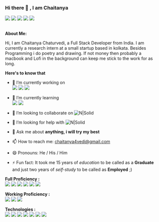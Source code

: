 ### Hi there 👋 , I am Chaitanya
<!-- Twitter icon -->
<a href="https://www.twitter.com/chaitanya4vedi"><img src="https://img.icons8.com/ios-filled/40/000000/twitter.png"/></a> <!-- Facebook icon -->  <a href="https://www.com/facebook.com/chaitanya4vedi"><img src="https://img.icons8.com/ios-filled/40/000000/facebook-new.png"/></a> <!-- Instagram icon -->  <a href="https://www.instagram.com/chaitanya4vedi"><img src="https://img.icons8.com/ios-filled/40/000000/instagram-new.png"/></a> <!-- Linkedin Icon -->  <a href="https://www.linkedin.com/in/chaitanya4vedi"><img src="https://img.icons8.com/ios-filled/40/000000/linkedin.png"/></a> <!-- DEV --> <a href="hhtps://www.dev.to/chaitanya4vedi"><img src="https://img.icons8.com/windows/40/000000/dev.png"/></a>

<br> <b>About Me:</b> <br>

Hi, I am Chaitanya Chaturvedi, a Full Stack Developer from India. I am currently a research intern at a small startup based in kolkata. Besides Programming i do poetry and drawing. If not money then probably a macbook and Lofi in the background can keep me stick to the work for as long.<br>  

<b>Here's to know that</b> <br>
- 🔭 I’m currently working on <br> <img src="https://img.icons8.com/color/48/000000/django.png"/> <img src="https://img.icons8.com/color/48/000000/postgreesql.png"/> <img src="https://img.icons8.com/officexs/48/000000/react.png"/>

- 🌱 I’m currently learning <br><img src="https://img.icons8.com/officexs/48/000000/react.png"/> <img src="https://img.icons8.com/ios-filled/48/000000/jquery.png"/>

- 👯 I’m looking to collaborate on ![N|Solid](https://img.shields.io/badge/Web-Development%20-%20%20brightgreen)

- 🤔 I’m looking for help with ![N|Solid](https://img.shields.io/badge/Software-Development%20-%20%232e4053%20)

- 💬 Ask me about <b> anything, i will try my best</b>
- 📫 How to reach me:  <a href="mailto:chaitanya4vedi@gmail.com">chaitanya4vedi@gmail.com</a>
- 😄 Pronouns: He / His / Him
- ⚡ Fun fact: It took me 15 years of <i>education</i> to be called as a <b>Graduate</B> and just two years of <i>self-study</i> to be called as <b>Employed</b> ;)

<b>Full Proficiency :</b> <br>
<img src="https://img.icons8.com/color/48/000000/html-5.png"/> <img src="https://img.icons8.com/color/48/000000/css3.png"/> <img src="https://img.icons8.com/color/48/000000/javascript.png"/> <img src="https://img.icons8.com/color/48/000000/nodejs.png"/> <img src="https://img.icons8.com/color/48/000000/postgreesql.png"/> <img src="https://img.icons8.com/color/48/000000/bootstrap.png"/>

<b>Working Proficiency :</b> <br>
<img src="https://img.icons8.com/color/48/000000/c-plus-plus-logo.png"/> <img src="https://img.icons8.com/color/48/000000/java-coffee-cup-logo.png"/> <img src="https://img.icons8.com/color/48/000000/python.png"/> 

<b>Technologies :</b> <br>
<img src="https://img.icons8.com/color/48/000000/github--v1.png"/> <img src="https://img.icons8.com/color/48/000000/kubernetes.png"/> <img src="https://img.icons8.com/color/48/000000/git.png"/> <img src="https://img.icons8.com/color/48/000000/intellij-idea.png"/> <img src="https://img.icons8.com/color/48/000000/pycharm.png"/> <img src="https://img.icons8.com/windows/32/000000/figma.png"/> <img src="https://img.icons8.com/color/48/000000/visual-studio.png"/> 
